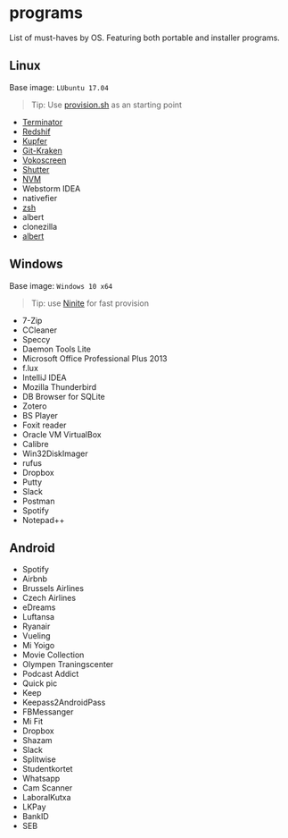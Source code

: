# programs

List of must-haves by OS. Featuring both portable and installer programs.

## Linux 

Base image: `LUbuntu 17.04`

> Tip: Use [provision.sh](https://github.com/aperkaz/vagrant-lxde/blob/master/provision.sh) as an starting point

- [Terminator](https://gnometerminator.blogspot.com/p/introduction.html)
- [Redshif](http://jonls.dk/redshift/)
- [Kupfer](https://github.com/kupferlauncher/kupfer)
- [Git-Kraken](https://www.gitkraken.com/)
- [Vokoscreen](https://github.com/vkohaupt/vokoscreen)
- [Shutter](http://shutter-project.org/)
- [NVM](https://github.com/creationix/nvm)
- Webstorm IDEA
- nativefier
- [zsh](https://github.com/robbyrussell/oh-my-zsh)
- albert
- clonezilla
- [albert](https://albertlauncher.github.io/)

## Windows

Base image: `Windows 10 x64`

> Tip: use [Ninite](https://ninite.com/) for fast provision

- 7-Zip
- CCleaner
- Speccy
- Daemon Tools Lite
- Microsoft Office Professional Plus 2013
- f.lux
- IntelliJ IDEA
- Mozilla Thunderbird
- DB Browser for SQLite
- Zotero
- BS Player
- Foxit reader
- Oracle VM VirtualBox
- Calibre
- Win32DiskImager
- rufus
- Dropbox
- Putty
- Slack
- Postman
- Spotify
- Notepad++

## Android

- Spotify
- Airbnb
- Brussels Airlines
- Czech Airlines
- eDreams
- Luftansa
- Ryanair
- Vueling
- Mi Yoigo
- Movie Collection
- Olympen Traningscenter
- Podcast Addict
- Quick pic
- Keep
- Keepass2AndroidPass
- FBMessanger
- Mi Fit
- Dropbox
- Shazam
- Slack
- Splitwise
- Studentkortet
- Whatsapp
- Cam Scanner
- LaboralKutxa
- LKPay
- BankID
- SEB
